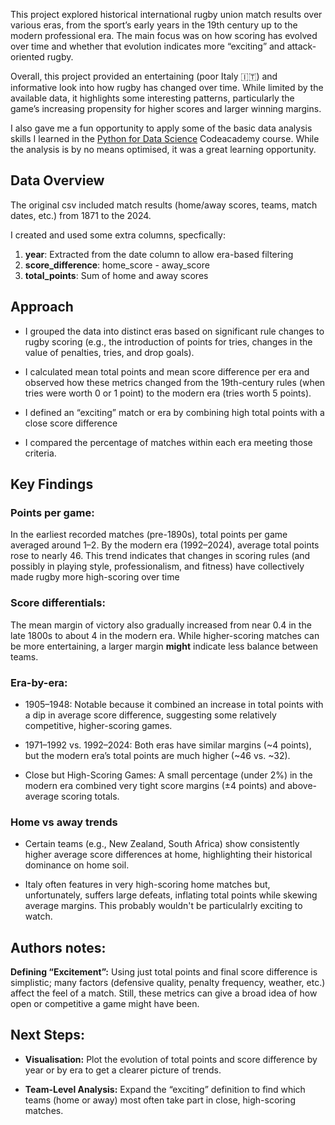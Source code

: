 This project explored historical international rugby union match results over various eras, from the sport’s early years in the 19th century up to the modern professional era. The main focus was on how scoring has evolved over time and whether that evolution indicates more “exciting” and attack-oriented rugby.

Overall, this project provided an entertaining (poor Italy 🇮🇹) and informative look into how rugby has changed over time. While limited by the available data, it highlights some interesting patterns, particularly the game’s increasing propensity for higher scores and larger winning margins.

I also gave me a fun opportunity to apply some of the basic data analysis skills I learned in the [Python for Data Science](https://www.codecademy.com/learn/getting-started-with-python-for-data-science) Codeacademy course. While the analysis is by no means optimised, it was a great learning opportunity.

## Data Overview
The original csv included match results (home/away scores, teams, match dates, etc.) from 1871 to the 2024.

I created and used some extra columns, specfically:
1. **year**: Extracted from the date column to allow era-based filtering
2. **score_difference**: home_score - away_score
3. **total_points**: Sum of home and away scores

## Approach
 - I grouped the data into distinct eras based on significant rule changes to rugby scoring (e.g., the introduction of points for tries, changes in the value of penalties, tries, and drop goals).

 - I calculated mean total points and mean score difference per era and observed how these metrics changed from the 19th-century rules (when tries were worth 0 or 1 point) to the modern era (tries worth 5 points).

 - I defined an “exciting” match or era by combining high total points with a close score difference

 - I compared the percentage of matches within each era meeting those criteria.

## Key Findings 
### Points per game:
In the earliest recorded matches (pre-1890s), total points per game averaged around 1–2. By the modern era (1992–2024), average total points rose to nearly 46. This trend indicates that changes in scoring rules (and possibly in playing style, professionalism, and fitness) have collectively made rugby more high-scoring over time

### Score differentials:
The mean margin of victory also gradually increased from near 0.4 in the late 1800s to about 4 in the modern era.
While higher-scoring matches can be more entertaining, a larger margin **might** indicate less balance between teams.

### Era-by-era:
 - 1905–1948: Notable because it combined an increase in total points with a dip in average score difference, suggesting some relatively competitive, higher-scoring games.

 - 1971–1992 vs. 1992–2024: Both eras have similar margins (~4 points), but the modern era’s total points are much higher (~46 vs. ~32).

 - Close but High-Scoring Games: A small percentage (under 2%) in the modern era combined very tight score margins (±4 points) and above-average scoring totals.

### Home vs away trends
 - Certain teams (e.g., New Zealand, South Africa) show consistently higher average score differences at home, highlighting their historical dominance on home soil.

 - Italy often features in very high-scoring home matches but, unfortunately, suffers large defeats, inflating total points while skewing average margins. This probably wouldn't be particulalrly exciting to watch.

## Authors notes:
 **Defining “Excitement”:** Using just total points and final score difference is simplistic; many factors (defensive quality, penalty frequency, weather, etc.) affect the feel of a match. Still, these metrics can give a broad idea of how open or competitive a game might have been.

## Next Steps:
 - **Visualisation:** Plot the evolution of total points and score difference by year or by era to get a clearer picture of trends.

 - **Team-Level Analysis:** Expand the “exciting” definition to find which teams (home or away) most often take part in close, high-scoring matches.
